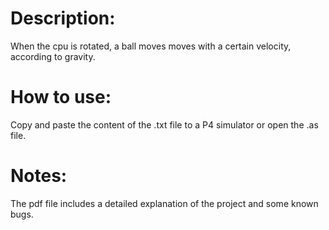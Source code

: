 # Description:
When the cpu is rotated, a ball moves moves with a certain velocity, according to gravity.<br />

# How to use:
Copy and paste the content of the .txt file to a P4 simulator or open the .as file.<br />

# Notes:
The pdf file includes a detailed explanation of the project and some known bugs.<br />
